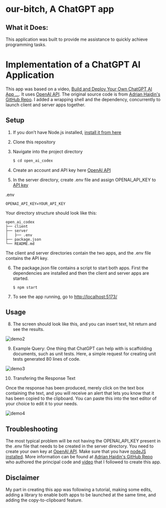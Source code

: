 # our-bitch, A ChatGPT app

## What it Does:

This application was built to provide me assistance to quickly achieve programming tasks.

# Implementation of a ChatGPT AI Application

This app was based on a video, [Build and Deploy Your Own ChatGPT AI App ...](https://www.youtube.com/watch?v=2FeymQoKvrk). It uses [OpenAI API](https://openai.com/api/). The original source code is from [Adrian Hajdin's GitHub Repo](https://github.com/adrianhajdin/project_openai_codex). I added a wrapping shell and the dependency, concurrently to launch client and server apps together.

## Setup

1. If you don’t have Node.js installed, [install it from here](https://nodejs.org/)

2. Clone this repository

3. Navigate into the project directory

   ```bash
   $ cd open_ai_codex
   ```

4. Create an account and API key here [OpenAI API](https://openai.com/api/)

5. In the server directory, create .env file and assign OPENAI_API_KEY to [API key](https://beta.openai.com/account/api-keys)

.env

```
OPENAI_API_KEY=YOUR_API_KEY
```

Your directory structure should look like this:

```
open_ai_codex
├── client
├── server
│   ├── .env
├── package.json
└── README.md
```

The client and server directories contain the two apps, and the .env file contains the API key.

6. The package.json file contains a script to start both apps. First the dependencies are installed and then the client and server apps are started.
   ```
   $ npm start
   ```
7. To see the app running, go to [http://localhost:5173/](http://localhost:5173/)

## Usage

8. The screen should look like this, and you can insert text, hit return and see the results.

![demo2](https://user-images.githubusercontent.com/643109/212488328-11b66193-6ea2-4cbb-8e1c-167d3e18f86e.jpg)

9. Example Query:
One thing that ChatGPT can help with is scaffolding documents, such as unit tests. Here, a simple request for creating unit tests generated 80 lines of code.

![demo3](https://user-images.githubusercontent.com/643109/212488599-45e3061a-88b3-4022-b3fa-7dffeef7f0a7.jpg)

10. Transfering the Response Text

Once the response has been produced, merely click on the text box containing the text, and you will receive an alert that lets you know that it has been copied to the clipboard. You can paste this into the text editor of your choice to edit it to your needs.

![demo4](https://user-images.githubusercontent.com/643109/212488688-4f825b55-e218-4c02-895d-a0a9af339211.jpg)

## Troubleshooting

The most typical problem will be not having the OPENAI_API_KEY present in the .env file that needs to be created in the server directory. You need to create your own key at [OpenAI API](https://openai.com/api/). Make sure that you have [nodeJS installed](https://nodejs.org/). More information can be found at [Adrian Hajdin's GitHub Repo](https://github.com/adrianhajdin/project_openai_codex) who authored the principal code and [video](https://www.youtube.com/watch?v=2FeymQoKvrk) that I followed to create this app.

## Disclaimer

My part in creating this app was following a tutorial, making some edits, adding a library to enable both apps to be launched at the same time, and adding the copy-to-clipboard feature. 

